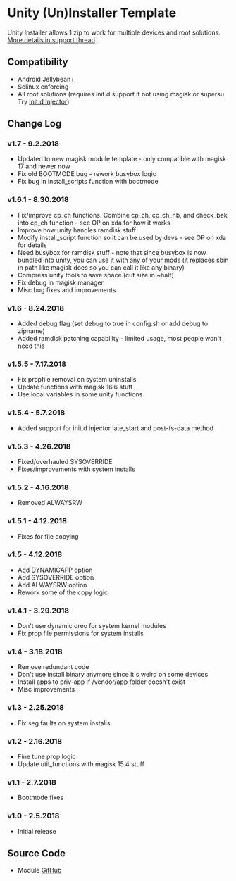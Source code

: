 # Unity (Un)Installer Template
Unity Installer allows 1 zip to work for multiple devices and root solutions. [More details in support thread](https://forum.xda-developers.com/apps/magisk/module-audio-modification-library-t3579612).

## Compatibility
* Android Jellybean+
* Selinux enforcing
* All root solutions (requires init.d support if not using magisk or supersu. Try [Init.d Injector](https://forum.xda-developers.com/android/software-hacking/mod-universal-init-d-injector-wip-t3692105))

## Change Log
### v1.7 - 9.2.2018
* Updated to new magisk module template - only compatible with magisk 17 and newer now
* Fix old BOOTMODE bug - rework busybox logic
* Fix bug in install_scripts function with bootmode

### v1.6.1 - 8.30.2018
* Fix/improve cp_ch functions. Combine cp_ch, cp_ch_nb, and check_bak into cp_ch function - see OP on xda for how it works
* Improve how unity handles ramdisk stuff
* Modify install_script function so it can be used by devs - see OP on xda for details
* Need busybox for ramdisk stuff - note that since busybox is now bundled into unity, you can use it with any of your mods (it replaces sbin in path like magisk does so you can call it like any binary)
* Compress unity tools to save space (cut size in ~half)
* Fix debug in magisk manager
* Misc bug fixes and improvements

### v1.6 - 8.24.2018
* Added debug flag (set debug to true in config.sh or add debug to zipname)
* Added ramdisk patching capability - limited usage, most people won't need this

### v1.5.5 - 7.17.2018
* Fix propfile removal on system uninstalls
* Update functions with magisk 16.6 stuff
* Use local variables in some unity functions

### v1.5.4 - 5.7.2018
* Added support for init.d injector late_start and post-fs-data method

### v1.5.3 - 4.26.2018
* Fixed/overhauled SYSOVERRIDE
* Fixes/improvements with system installs

### v1.5.2 - 4.16.2018
* Removed ALWAYSRW

### v1.5.1 - 4.12.2018
* Fixes for file copying

### v1.5 - 4.12.2018
* Add DYNAMICAPP option
* Add SYSOVERRIDE option
* Add ALWAYSRW option
* Rework some of the copy logic

### v1.4.1 - 3.29.2018
* Don't use dynamic oreo for system kernel modules
* Fix prop file permissions for system installs

### v1.4 - 3.18.2018
* Remove redundant code
* Don't use install binary anymore since it's weird on some devices
* Install apps to priv-app if /vendor/app folder doesn't exist
* Misc improvements

### v1.3 - 2.25.2018
* Fix seg faults on system installs

### v1.2 - 2.16.2018
* Fine tune prop logic
* Update util_functions with magisk 15.4 stuff

### v1.1 - 2.7.2018
* Bootmode fixes

### v1.0 - 2.5.2018
* Initial release

## Source Code
* Module [GitHub](https://github.com/Zackptg5/Unity)
